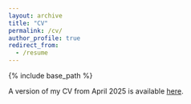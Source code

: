 ```yaml
---
layout: archive
title: "CV"
permalink: /cv/
author_profile: true
redirect_from:
  - /resume
---
```


{% include base_path %}

A version of my CV from April 2025 is available [here](LukeHagarCV_Apr25.pdf).
